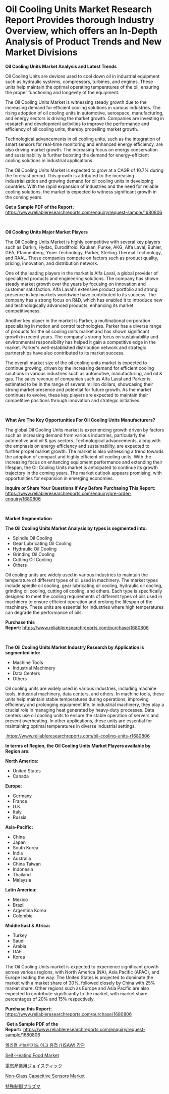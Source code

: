 <p><h1>Oil Cooling Units Market Research Report Provides thorough Industry Overview, which offers an In-Depth Analysis of Product Trends and New Market Divisions</h1></p><p><strong>Oil Cooling Units Market Analysis and Latest Trends</strong></p>
<p><p>Oil Cooling Units are devices used to cool down oil in industrial equipment such as hydraulic systems, compressors, turbines, and engines. These units help maintain the optimal operating temperatures of the oil, ensuring the proper functioning and longevity of the equipment.</p><p>The Oil Cooling Units Market is witnessing steady growth due to the increasing demand for efficient cooling solutions in various industries. The rising adoption of oil cooling units in automotive, aerospace, manufacturing, and energy sectors is driving the market growth. Companies are investing in research and development activities to improve the performance and efficiency of oil cooling units, thereby propelling market growth.</p><p>Technological advancements in oil cooling units, such as the integration of smart sensors for real-time monitoring and enhanced energy efficiency, are also driving market growth. The increasing focus on energy conservation and sustainability is further boosting the demand for energy-efficient cooling solutions in industrial applications.</p><p>The Oil Cooling Units Market is expected to grow at a CAGR of 10.7% during the forecast period. This growth is attributed to the increasing industrialization and growing demand for oil cooling units in developing countries. With the rapid expansion of industries and the need for reliable cooling solutions, the market is expected to witness significant growth in the coming years.</p></p>
<p><strong>Get a Sample PDF of the Report:&nbsp;</strong> <a href="https://www.reliableresearchreports.com/enquiry/request-sample/1680806">https://www.reliableresearchreports.com/enquiry/request-sample/1680806</a></p>
<p>&nbsp;</p>
<p><strong>Oil Cooling Units Major Market Players</strong></p>
<p><p>The Oil Cooling Units Market is highly competitive with several key players such as Darkin, Hydac, Eurodifroid, Kaukan, Funke, AKG, Alfa Laval, Buhler, GEA, Pfannenberg, Ymer Technology, Parker, Sterling Thermal Technology, and RAAL. These companies compete on factors such as product quality, pricing, innovation, and distribution network.</p><p>One of the leading players in the market is Alfa Laval, a global provider of specialized products and engineering solutions. The company has shown steady market growth over the years by focusing on innovation and customer satisfaction. Alfa Laval's extensive product portfolio and strong presence in key markets worldwide have contributed to its success. The company has a strong focus on R&D, which has enabled it to introduce new and technologically advanced products, enhancing its market competitiveness.</p><p>Another key player in the market is Parker, a multinational corporation specializing in motion and control technologies. Parker has a diverse range of products for the oil cooling units market and has shown significant growth in recent years. The company's strong focus on sustainability and environmental responsibility has helped it gain a competitive edge in the market. Parker's well-established distribution network and strategic partnerships have also contributed to its market success.</p><p>The overall market size of the oil cooling units market is expected to continue growing, driven by the increasing demand for efficient cooling solutions in various industries such as automotive, manufacturing, and oil & gas. The sales revenue of companies such as Alfa Laval and Parker is estimated to be in the range of several million dollars, showcasing their strong market presence and potential for future growth. As the market continues to evolve, these key players are expected to maintain their competitive positions through innovation and strategic initiatives.</p></p>
<p>&nbsp;</p>
<p><strong>What Are The Key Opportunities For Oil Cooling Units Manufacturers?</strong></p>
<p><p>The global Oil Cooling Units market is experiencing growth driven by factors such as increasing demand from various industries, particularly the automotive and oil & gas sectors. Technological advancements, along with the emphasis on energy efficiency and sustainability, are expected to further propel market growth. The market is also witnessing a trend towards the adoption of compact and highly efficient oil cooling units. With the increasing focus on enhancing equipment performance and extending their lifespan, the Oil Cooling Units market is anticipated to continue its growth trajectory in the coming years. The market outlook appears promising, with opportunities for expansion in emerging economies.</p></p>
<p><strong>Inquire or Share Your Questions If Any Before Purchasing This Report:</strong> <a href="https://www.reliableresearchreports.com/enquiry/pre-order-enquiry/1680806">https://www.reliableresearchreports.com/enquiry/pre-order-enquiry/1680806</a></p>
<p>&nbsp;</p>
<p><strong>Market Segmentation</strong></p>
<p><strong>The Oil Cooling Units Market Analysis by types is segmented into:</strong></p>
<p><ul><li>Spindle Oil Cooling</li><li>Gear Lubricating Oil Cooling</li><li>Hydraulic Oil Cooling</li><li>Grinding Oil Cooling</li><li>Cutting Oil Cooling</li><li>Others</li></ul></p>
<p><p>Oil cooling units are widely used in various industries to maintain the temperature of different types of oil used in machinery. The market types include spindle oil cooling, gear lubricating oil cooling, hydraulic oil cooling, grinding oil cooling, cutting oil cooling, and others. Each type is specifically designed to meet the cooling requirements of different types of oils used in machinery to ensure efficient operation and prolong the lifespan of the machinery. These units are essential for industries where high temperatures can degrade the performance of oils.</p></p>
<p><strong>Purchase this Report:&nbsp;</strong><a href="https://www.reliableresearchreports.com/purchase/1680806">https://www.reliableresearchreports.com/purchase/1680806</a></p>
<p>&nbsp;</p>
<p><strong>The Oil Cooling Units Market Industry Research by Application is segmented into:</strong></p>
<p><ul><li>Machine Tools</li><li>Industrial Machinery</li><li>Data Centers</li><li>Others</li></ul></p>
<p><p>Oil cooling units are widely used in various industries, including machine tools, industrial machinery, data centers, and others. In machine tools, these units help maintain stable temperatures during operations, improving efficiency and prolonging equipment life. In industrial machinery, they play a crucial role in managing heat generated by heavy-duty processes. Data centers use oil cooling units to ensure the stable operation of servers and prevent overheating. In other applications, these units are essential for maintaining optimal temperatures in diverse industrial settings.</p></p>
<p><a href="https://www.reliableresearchreports.com/oil-cooling-units-r1680806">&nbsp;https://www.reliableresearchreports.com/oil-cooling-units-r1680806</a></p>
<p><strong>In terms of Region, the Oil Cooling Units Market Players available by Region are:</strong></p>
<p>
    <p> <strong> North America: </strong>
        <ul>
            <li>United States</li>
            <li>Canada</li>
        </ul>
        </p> 
    <p> <strong> Europe: </strong>
        <ul>
            <li>Germany</li>
            <li>France</li>
            <li>U.K.</li>
            <li>Italy</li>
            <li>Russia</li>
        </ul>
        </p> 
    <p> <strong> Asia-Pacific: </strong>
        <ul>
            <li>China</li>
            <li>Japan</li>
            <li>South Korea</li>
            <li>India</li>
            <li>Australia</li>
            <li>China Taiwan</li>
            <li>Indonesia</li>
            <li>Thailand</li>
            <li>Malaysia</li>
        </ul>
        </p> 
    <p> <strong> Latin America: </strong>
        <ul>
            <li>Mexico</li>
            <li>Brazil</li>
            <li>Argentina Korea</li>
            <li>Colombia</li>
        </ul>
        </p> 
    <p> <strong> Middle East & Africa: </strong>
        <ul>
            <li>Turkey</li>
            <li>Saudi</li>
            <li>Arabia</li>
            <li>UAE</li>
            <li>Korea</li>
        </ul>
    </p>
    </p>
<p><p>The Oil Cooling Units market is expected to experience significant growth across various regions, with North America (NA), Asia Pacific (APAC), and Europe leading the way. The United States is projected to dominate the market with a market share of 30%, followed closely by China with 25% market share. Other regions such as Europe and Asia Pacific are also expected to contribute significantly to the market, with market share percentages of 20% and 15% respectively.</p></p>
<p><strong>Purchase this Report: </strong><a href="https://www.reliableresearchreports.com/purchase/1680806">https://www.reliableresearchreports.com/purchase/1680806</a></p>
<p>&nbsp;<strong>Get a Sample PDF of the Report:&nbsp;&nbsp;</strong><a href="https://www.reliableresearchreports.com/enquiry/request-sample/1680806">https://www.reliableresearchreports.com/enquiry/request-sample/1680806</a></p>
<p><strong></strong></p>
<p><p><a href="https://github.com/muchswr/Market-Research-Report-List-1/blob/main/125775994211.md">헬리컬 서브머지드 아크 용접 (HSAW) 강관</a></p><p><a href="https://github.com/gulaimolin/Market-Research-Report-List-4/blob/main/self-heating-food-market.md">Self-Heating Food Market</a></p><p><a href="https://github.com/KaliMetz2023/Market-Research-Report-List-1/blob/main/2201353100677.md">電気産業用ジョイスティック</a></p><p><a href="https://issuu.com/reportprime-2/docs/non-glass-capacitive-sensors-market-size-2030.pptx">Non-Glass Capacitive Sensors Market</a></p><p><a href="https://github.com/JoanaNitzsche/Market-Research-Report-List-1/blob/main/7710451100676.md">特殊制御プラズマ</a></p></p>